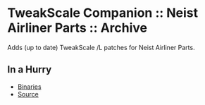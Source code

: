 # TweakScale Companion :: Neist Airliner Parts :: Archive

Adds (up to date) TweakScale /L patches for Neist Airliner Parts.


## In a Hurry

* [Binaries](./Archive)
* [Source](https://github.com/net-lisias-ksp/TweakScaleCompanion_NAP)
